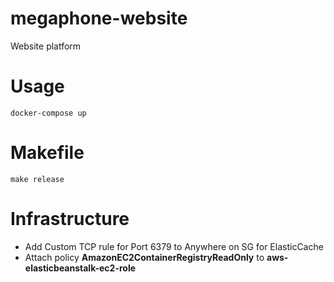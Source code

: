 # megaphone-website

Website platform

# Usage
```
docker-compose up
```

# Makefile
```
make release
```

# Infrastructure
- Add Custom TCP rule for Port 6379 to Anywhere on SG for ElasticCache
- Attach policy **AmazonEC2ContainerRegistryReadOnly** to **aws-elasticbeanstalk-ec2-role**
